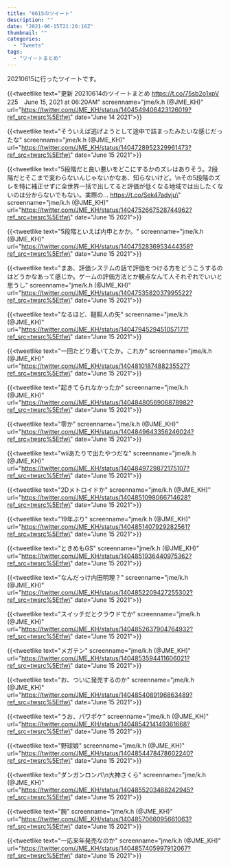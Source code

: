 ```yaml
---
title: "0615のツイート"
description: ""
date: "2021-06-15T21:20:16Z"
thumbnail: ""
categories:
  - "Tweets"
tags:
  - "ツイートまとめ"
---
```

20210615に行ったツイートです。
<!--more-->
{{<tweetlike text=\"更新 20210614のツイートまとめ https://t.co/75sb2o1xpV 225　June 15, 2021 at 06:20AM\" screenname=\"jme/k.h (@JME_KH)\" url=\"https://twitter.com/JME_KH/status/1404549406423126019?ref_src=twsrc%5Etfw\" date=\"June 14 2021\">}}

{{<tweetlike text=\"そういえば逃げようとして途中で詰まったみたいな感じだったな\" screenname=\"jme/k.h (@JME_KH)\" url=\"https://twitter.com/JME_KH/status/1404728952329961473?ref_src=twsrc%5Etfw\" date=\"June 15 2021\">}}

{{<tweetlike text=\"5段階だと良い悪いをどこにするかのズレはありそう。2段階だとそこまで変わらないんじゃないかなあ、知らないけど。\nその5段階のズレを特に補正せずに全世界一括で出してると評価が低くなる地域では出したくないのは分からないでもない。実際の… https://t.co/Sek47advju\" screenname=\"jme/k.h (@JME_KH)\" url=\"https://twitter.com/JME_KH/status/1404752667528744962?ref_src=twsrc%5Etfw\" date=\"June 15 2021\">}}

{{<tweetlike text=\"5段階といえば内申とかか。\" screenname=\"jme/k.h (@JME_KH)\" url=\"https://twitter.com/JME_KH/status/1404752836953444358?ref_src=twsrc%5Etfw\" date=\"June 15 2021\">}}

{{<tweetlike text=\"まあ、評価システムの話で評価をつける方をどうこうするのはどうかなあって感じか。ゲームの評価方法とか観点なんて人それぞれでいいと思うし\" screenname=\"jme/k.h (@JME_KH)\" url=\"https://twitter.com/JME_KH/status/1404753582037995522?ref_src=twsrc%5Etfw\" date=\"June 15 2021\">}}

{{<tweetlike text=\"なるほど、韃靼人の矢\" screenname=\"jme/k.h (@JME_KH)\" url=\"https://twitter.com/JME_KH/status/1404794529451057171?ref_src=twsrc%5Etfw\" date=\"June 15 2021\">}}

{{<tweetlike text=\"一回たどり着いてたか。これか\" screenname=\"jme/k.h (@JME_KH)\" url=\"https://twitter.com/JME_KH/status/1404810187488235527?ref_src=twsrc%5Etfw\" date=\"June 15 2021\">}}

{{<tweetlike text=\"起きてられなかったか\" screenname=\"jme/k.h (@JME_KH)\" url=\"https://twitter.com/JME_KH/status/1404848056906878982?ref_src=twsrc%5Etfw\" date=\"June 15 2021\">}}

{{<tweetlike text=\"零か\" screenname=\"jme/k.h (@JME_KH)\" url=\"https://twitter.com/JME_KH/status/1404849643356246024?ref_src=twsrc%5Etfw\" date=\"June 15 2021\">}}

{{<tweetlike text=\"wiiあたりで出たやつだな\" screenname=\"jme/k.h (@JME_KH)\" url=\"https://twitter.com/JME_KH/status/1404849729872175107?ref_src=twsrc%5Etfw\" date=\"June 15 2021\">}}

{{<tweetlike text=\"2Dメトロイドか\" screenname=\"jme/k.h (@JME_KH)\" url=\"https://twitter.com/JME_KH/status/1404851098066714628?ref_src=twsrc%5Etfw\" date=\"June 15 2021\">}}

{{<tweetlike text=\"19年ぶり\" screenname=\"jme/k.h (@JME_KH)\" url=\"https://twitter.com/JME_KH/status/1404851407929282561?ref_src=twsrc%5Etfw\" date=\"June 15 2021\">}}

{{<tweetlike text=\"ときめもGS\" screenname=\"jme/k.h (@JME_KH)\" url=\"https://twitter.com/JME_KH/status/1404851936440975362?ref_src=twsrc%5Etfw\" date=\"June 15 2021\">}}

{{<tweetlike text=\"なんだっけ内田明理？\" screenname=\"jme/k.h (@JME_KH)\" url=\"https://twitter.com/JME_KH/status/1404852209427255302?ref_src=twsrc%5Etfw\" date=\"June 15 2021\">}}

{{<tweetlike text=\"スイッチだとクラウドでか\" screenname=\"jme/k.h (@JME_KH)\" url=\"https://twitter.com/JME_KH/status/1404852637904764932?ref_src=twsrc%5Etfw\" date=\"June 15 2021\">}}

{{<tweetlike text=\"メガテン\" screenname=\"jme/k.h (@JME_KH)\" url=\"https://twitter.com/JME_KH/status/1404853594411606021?ref_src=twsrc%5Etfw\" date=\"June 15 2021\">}}

{{<tweetlike text=\"お、ついに発売するのか\" screenname=\"jme/k.h (@JME_KH)\" url=\"https://twitter.com/JME_KH/status/1404854089196863489?ref_src=twsrc%5Etfw\" date=\"June 15 2021\">}}

{{<tweetlike text=\"うお、パワポケ\" screenname=\"jme/k.h (@JME_KH)\" url=\"https://twitter.com/JME_KH/status/1404854214149361668?ref_src=twsrc%5Etfw\" date=\"June 15 2021\">}}

{{<tweetlike text=\"野球娘\" screenname=\"jme/k.h (@JME_KH)\" url=\"https://twitter.com/JME_KH/status/1404854478478602240?ref_src=twsrc%5Etfw\" date=\"June 15 2021\">}}

{{<tweetlike text=\"ダンガンロンパ\n大神さくら\" screenname=\"jme/k.h (@JME_KH)\" url=\"https://twitter.com/JME_KH/status/1404855203468242945?ref_src=twsrc%5Etfw\" date=\"June 15 2021\">}}

{{<tweetlike text=\"腕\" screenname=\"jme/k.h (@JME_KH)\" url=\"https://twitter.com/JME_KH/status/1404857066095661063?ref_src=twsrc%5Etfw\" date=\"June 15 2021\">}}

{{<tweetlike text=\"一応来年発売なのか\" screenname=\"jme/k.h (@JME_KH)\" url=\"https://twitter.com/JME_KH/status/1404857405997912067?ref_src=twsrc%5Etfw\" date=\"June 15 2021\">}}

